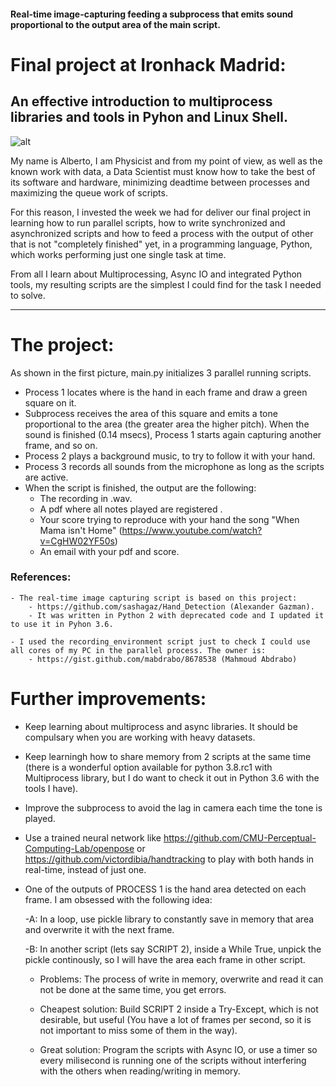#### Real-time image-capturing feeding a subprocess that emits sound proportional to the output area of the main script.

# Final project at Ironhack Madrid: 

## An effective introduction to multiprocess libraries and tools in Pyhon and Linux Shell.

![alt](https://raw.githubusercontent.com/albertovpd/real-time_image-adudio_multiprocess/master/output/process.png "process")

My name is Alberto, I am Physicist and from my point of view, as well as the known work with data, a Data Scientist must know how to take the best of its software and hardware, minimizing deadtime between processes and maximizing the queue work of scripts.

For this reason, I invested the week we had for deliver our final project in learning how to run parallel scripts, how to write synchronized and asynchronized scripts and how to feed a process with the output of other that is not "completely finished" yet, in a programming language, Python, which works performing just one single task at time.

From all I learn about Multiprocessing, Async IO and integrated Python tools, my resulting scripts are the simplest I could find for the task I needed to solve.

-------------------------------

# The project:

As shown in the first picture, main.py initializes 3 parallel running scripts.

- Process 1 locates where is the hand in each frame and draw a green square on it.
- Subprocess receives the area of this square and emits a tone proportional to the area (the greater area the higher pitch). When the sound is finished (0.14 msecs), Process 1 starts again capturing another frame, and so on.
- Process 2 plays a background music, to try to follow it with your hand.
- Process 3 records all sounds from the microphone as long as the scripts are active.
- When the script is finished, the output are the following:
    - The recording in .wav.
    - A pdf where all notes played are registered .
    - Your score trying to reproduce with your hand the song "When Mama isn't Home" (https://www.youtube.com/watch?v=CgHW02YF50s)
    - An email with your pdf and score.

### References:
    - The real-time image capturing script is based on this project:
        - https://github.com/sashagaz/Hand_Detection (Alexander Gazman).
        - It was written in Python 2 with deprecated code and I updated it to use it in Pyhon 3.6.

    - I used the recording_environment script just to check I could use all cores of my PC in the parallel process. The owner is:
        - https://gist.github.com/mabdrabo/8678538 (Mahmoud Abdrabo)
    
# Further improvements:

- Keep learning about multiprocess and async libraries. It should be compulsary when you are working with heavy datasets.

- Keep learningh how to share memory from 2 scripts at the same time (there is a wonderful option available for python 3.8.rc1 with Multiprocess library, but I do want to check it out in Python 3.6 with the tools I have).

- Improve the subprocess to avoid the lag in camera each time the tone is played.

- Use a trained neural network like https://github.com/CMU-Perceptual-Computing-Lab/openpose or https://github.com/victordibia/handtracking to play with both hands in real-time, instead of just one.

- One of the outputs of PROCESS 1 is the hand area detected on each frame. I am obsessed with the following idea:

    -A: In a loop, use pickle library to constantly save in memory that area and overwrite it with the next frame.
    
    -B: In another script (lets say SCRIPT 2), inside a While True, unpick the pickle continously, so I will have the area each frame in other script.
    - Problems: The process of write in memory, overwrite and read it can not be done at the same time, you get errors.
    
    - Cheapest solution: Build SCRIPT 2 inside a Try-Except, which is not desirable, but useful (You have a lot of frames per second, so it is not important to miss some of them in the way).
    
    - Great solution: Program the scripts with Async IO, or use a timer so every milisecond is running one of the scripts without interfering with the others when reading/writing in memory.

        
